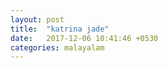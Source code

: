 ```yaml
---
layout: post
title:  "katrina jade"
date:   2017-12-06 10:41:46 +0530
categories: malayalam
---
```



